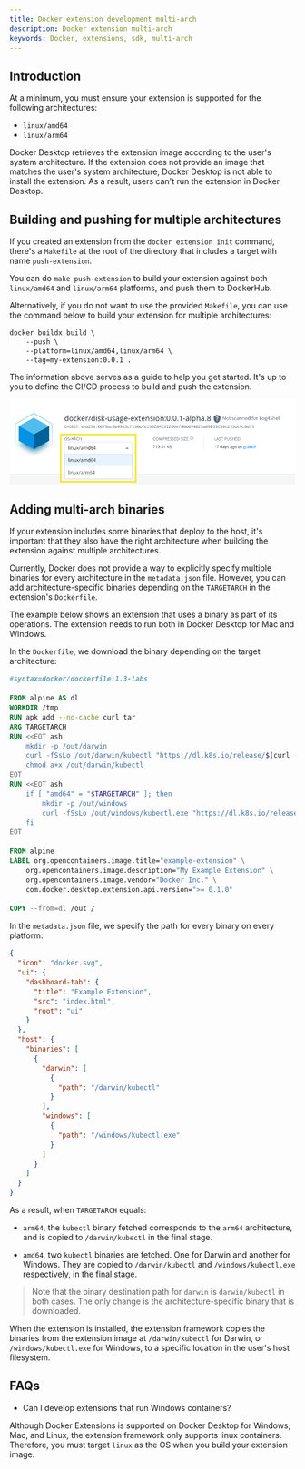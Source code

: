 ```yaml
---
title: Docker extension development multi-arch
description: Docker extension multi-arch
keywords: Docker, extensions, sdk, multi-arch
---
```


## Introduction

At a minimum, you must ensure your extension is supported for the following architectures:

- `linux/amd64`
- `linux/arm64`

Docker Desktop retrieves the extension image according to the user's system architecture. If the extension does not provide an image that matches the user's system architecture, Docker Desktop is not able to install the extension. As a result, users can't run the extension in Docker Desktop.

## Building and pushing for multiple architectures

If you created an extension from the `docker extension init` command, there's a `Makefile` at the root of the directory that includes a target with name `push-extension`.

You can do `make push-extension` to build your extension against both `linux/amd64` and `linux/arm64` platforms, and push them to DockerHub.

Alternatively, if you do not want to use the provided `Makefile`, you can use the command below to build your extension for multiple architectures:

```cli
docker buildx build \
    --push \
    --platform=linux/amd64,linux/arm64 \
    --tag=my-extension:0.0.1 .
```

The information above serves as a guide to help you get started. It's up to you to define the CI/CD process to build and push the extension.

![hub-multi-arch-extension](./images/hub-multi-arch-extension.png)

## Adding multi-arch binaries

If your extension includes some binaries that deploy to the host, it's important that they also have the right architecture when building the extension against multiple architectures.

Currently, Docker does not provide a way to explicitly specify multiple binaries for every architecture in the `metadata.json` file. However, you can add architecture-specific binaries depending on the `TARGETARCH` in the extension's `Dockerfile`.

The example below shows an extension that uses a binary as part of its operations. The extension needs to run both in Docker Desktop for Mac and Windows.

In the `Dockerfile`, we download the binary depending on the target architecture:

```Dockerfile title="Dockerfile" linenums="1" hl_lines="8-9 14-15"
#syntax=docker/dockerfile:1.3-labs

FROM alpine AS dl
WORKDIR /tmp
RUN apk add --no-cache curl tar
ARG TARGETARCH
RUN <<EOT ash
    mkdir -p /out/darwin
    curl -fSsLo /out/darwin/kubectl "https://dl.k8s.io/release/$(curl -Ls https://dl.k8s.io/release/stable.txt)/bin/darwin/${TARGETARCH}/kubectl"
    chmod a+x /out/darwin/kubectl
EOT
RUN <<EOT ash
    if [ "amd64" = "$TARGETARCH" ]; then
        mkdir -p /out/windows
        curl -fSsLo /out/windows/kubectl.exe "https://dl.k8s.io/release/$(curl -Ls https://dl.k8s.io/release/stable.txt)/bin/windows/amd64/kubectl.exe"
    fi
EOT

FROM alpine
LABEL org.opencontainers.image.title="example-extension" \
    org.opencontainers.image.description="My Example Extension" \
    org.opencontainers.image.vendor="Docker Inc." \
    com.docker.desktop.extension.api.version=">= 0.1.0"

COPY --from=dl /out /
```

In the `metadata.json` file, we specify the path for every binary on every platform:

```json title="metadata.json" linenums="1" hl_lines="12-25"
{
  "icon": "docker.svg",
  "ui": {
    "dashboard-tab": {
      "title": "Example Extension",
      "src": "index.html",
      "root": "ui"
    }
  },
  "host": {
    "binaries": [
      {
        "darwin": [
          {
            "path": "/darwin/kubectl"
          }
        ],
        "windows": [
          {
            "path": "/windows/kubectl.exe"
          }
        ]
      }
    ]
  }
}
```

As a result, when `TARGETARCH` equals:

- `arm64`, the `kubectl` binary fetched corresponds to the `arm64` architecture, and is copied to `/darwin/kubectl` in the final stage.

- `amd64`, two `kubectl` binaries are fetched. One for Darwin and another for Windows. They are copied to `/darwin/kubectl` and `/windows/kubectl.exe` respectively, in the final stage.

> Note that the binary destination path for `darwin` is `darwin/kubectl` in both cases. The only change is the architecture-specific binary that is downloaded.

When the extension is installed, the extension framework copies the binaries from the extension image at `/darwin/kubectl` for Darwin, or `/windows/kubectl.exe` for Windows, to a specific location in the user's host filesystem.

## FAQs

- Can I develop extensions that run Windows containers?

Although Docker Extensions is supported on Docker Desktop for Windows, Mac, and Linux, the extension framework only supports linux containers. Therefore, you must target `linux` as the OS when you build your extension image.
